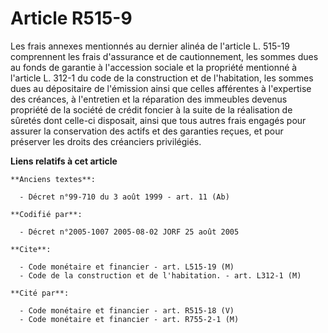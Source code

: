 # Article R515-9

Les frais annexes mentionnés au dernier alinéa de l'article L. 515-19 comprennent les frais d'assurance et de cautionnement,
les sommes dues au fonds de garantie à l'accession sociale et la propriété mentionné à l'article L. 312-1 du code de la
construction et de l'habitation, les sommes dues au dépositaire de l'émission ainsi que celles afférentes à l'expertise des
créances, à l'entretien et la réparation des immeubles devenus propriété de la société de crédit foncier à la suite de la
réalisation de sûretés dont celle-ci disposait, ainsi que tous autres frais engagés pour assurer la conservation des actifs
et des garanties reçues, et pour préserver les droits des créanciers privilégiés.

**Liens relatifs à cet article**

	**Anciens textes**:

	  - Décret n°99-710 du 3 août 1999 - art. 11 (Ab)

	**Codifié par**:

	  - Décret n°2005-1007 2005-08-02 JORF 25 août 2005

	**Cite**:

	  - Code monétaire et financier - art. L515-19 (M)
	  - Code de la construction et de l'habitation. - art. L312-1 (M)

	**Cité par**:

	  - Code monétaire et financier - art. R515-18 (V)
	  - Code monétaire et financier - art. R755-2-1 (M)
